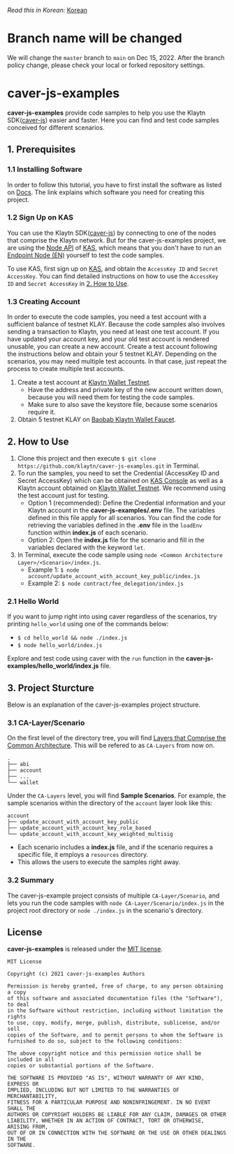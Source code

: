 *Read this in Korean:* [Korean](https://github.com/klaytn/caver-js-examples/blob/master/README.ko.md) 

# Branch name will be changed

We will change the `master` branch to `main` on Dec 15, 2022.
After the branch policy change, please check your local or forked repository settings.

# caver-js-examples
**caver-js-examples** provide code samples to help you use the Klaytn SDK([caver-js](https://github.com/klaytn/caver-js)) easier and faster. Here you can find and test code samples conceived for different scenarios.

## 1. Prerequisites
### 1.1 Installing Software
In order to follow this tutorial, you have to first install the software as listed on [Docs](https://docs.klaytn.com/bapp/sdk/caver-js/getting-started#prerequisites). The link explains which software you need for creating this project.

### 1.2 Sign Up on KAS
You can use the Klaytn SDK([caver-js](https://github.com/klaytn/caver-js)) by connecting to one of the nodes that comprise the Klaytn network. But for the caver-js-examples project, we are using the [Node API](https://refs.klaytnapi.com/en/node/latest) of [KAS](https://klaytnapi.com), which means that you don't have to run an [Endpoint Node (EN)](https://docs.klaytn.com/node/endpoint-node) yourself to test the code samples.

To use KAS, first sign up on [KAS](https://klaytnapi.com), and obtain the `AccessKey ID` and `Secret AccessKey`.
You can find detailed instructions on how to use the `AccessKey ID` and `Secret AccessKey` in [2. How to Use](https://github.com/klaytn/caver-js-examples#2-how-to-use).

### 1.3 Creating Account
In order to execute the code samples, you need a test account with a sufficient balance of testnet KLAY.
Because the code samples also involves sending a transaction to Klaytn, you need at least one test account. If you have updated your account key, and your old test account is rendered unusable, you can create a new account. Create a test account following the instructions below and obtain your 5 testnet KLAY. Depending on the scenarios, you may need multiple test accounts. In that case, just repeat the process to create multiple test accounts.
1. Create a test account at [Klaytn Wallet Testnet](https://baobab.wallet.klaytn.com/create). 
    * Have the address and private key of the new account written down, because you will need them for testing the code samples.
    * Make sure to also save the keystore file, because some scenarios require it.
2. Obtain 5 testnet KLAY on [Baobab Klaytn Wallet Faucet](https://baobab.wallet.klaytn.com/faucet).

## 2. How to Use
1. Clone this project and then execute `$ git clone https://github.com/klaytn/caver-js-examples.git` in Terminal.
2. To run the samples, you need to set the Credential (AccessKey ID and Secret AccessKey) which can be obtained on [KAS Console](https://console.klaytnapi.com/ko/security/credential) as well as a Klaytn account obtained on [Klaytn Wallet Testnet](https://baobab.wallet.klaytn.com/create). We recommend using the test account just for testing.
    * Option 1 (recommended): Define the Credential information and your Klaytn account in the **caver-js-examples/.env** file. The variables defined in this file apply for all scenarios. You can find the code for retrieving the variables defined in the **.env** file in the `loadEnv` function within **index.js** of each scenario.
    * Option 2: Open the **index.js** file for the scenario and fill in the variables declared with the keyword `let`.
3. In Terminal, execute the code sample using `node <Common Architecture Layer>/<Scenario>/index.js`.
    * Example 1: `$ node account/update_account_with_account_key_public/index.js`
    * Example 2: `$ node contract/fee_delegation/index.js`
    
### 2.1 Hello World
If you want to jump right into using caver regardless of the scenarios, try printing `hello_world` using one of the commands below:
* `$ cd hello_world && node ./index.js`
* `$ node hello_world/index.js`

Explore and test code using caver with the `run` function in the **caver-js-examples/hello_world/index.js** file.

## 3. Project Sturcture
Below is an explanation of the caver-js-examples project structure.
### 3.1 CA-Layer/Scenario

On the first level of the directory tree, you will find [Layers that Comprise the Common Architecture](https://kips.klaytn.com/KIPs/kip-34#layer-diagram-of-the-common-architecture). This will be refered to as `CA-Layers` from now on.
```
.
├── abi
├── account
├── ...
└── wallet
```

Under the `CA-Layers` level, you will find **Sample Scenarios**. For example, the sample scenarios within the directory of the `account` layer look like this:
```
account
├── update_account_with_account_key_public
├── update_account_with_account_key_role_based
└── update_account_with_account_key_weighted_multisig
```
* Each scenario includes a **index.js** file, and if the scenario requires a specific file, it employs a `resources` directory.
* This allows the users to execute the samples right away.

### 3.2 Summary
The caver-js-example project consists of multiple `CA-Layer/Scenario`, and lets you run the code samples with `node CA-Layer/Scenario/index.js` in the project root directory or `node ./index.js` in the scenario's directory.

## License
**caver-js-examples** is released under the [MIT license](./LICENSE).

```
MIT License

Copyright (c) 2021 caver-js-examples Authors

Permission is hereby granted, free of charge, to any person obtaining a copy
of this software and associated documentation files (the "Software"), to deal
in the Software without restriction, including without limitation the rights
to use, copy, modify, merge, publish, distribute, sublicense, and/or sell
copies of the Software, and to permit persons to whom the Software is
furnished to do so, subject to the following conditions:

The above copyright notice and this permission notice shall be included in all
copies or substantial portions of the Software.

THE SOFTWARE IS PROVIDED "AS IS", WITHOUT WARRANTY OF ANY KIND, EXPRESS OR
IMPLIED, INCLUDING BUT NOT LIMITED TO THE WARRANTIES OF MERCHANTABILITY,
FITNESS FOR A PARTICULAR PURPOSE AND NONINFRINGEMENT. IN NO EVENT SHALL THE
AUTHORS OR COPYRIGHT HOLDERS BE LIABLE FOR ANY CLAIM, DAMAGES OR OTHER
LIABILITY, WHETHER IN AN ACTION OF CONTRACT, TORT OR OTHERWISE, ARISING FROM,
OUT OF OR IN CONNECTION WITH THE SOFTWARE OR THE USE OR OTHER DEALINGS IN THE
SOFTWARE.
```

